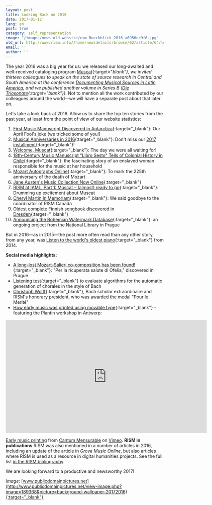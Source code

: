 ```yaml
---
layout: post
title: Looking Back on 2016
date: 2017-01-12
lang: en
post: true
category: self_representation
image: "/images/news-old-website/csm_Rueckblick_2016_a6956ec9f6.jpg"
old_url: http://www.rism.info//home/newsdetails/browse/62/article/64/looking-back-on-2016.html
email: ''
author: ''
---
```



The year 2016 was a big year for us: we released our long-awaited and well-received cataloging program [Muscat](/self_representation/2016/11/14/welcome-muscat.html){:target="_blank"}, we invited thirteen colleagues to speak on the state of source research in Central and South America at the conference [Documenting Musical Sources in Latin America](/publications/sources-in-latin-america-2016.html), and we published another volume in Series B ([_Die Triosonate_](/new_publications/2016/12/02/new-volume-in-series-b-published-trio-sonatas.html){:target="_blank"})_._ Not to mention all the work contributed by our colleagues around the world—we will have a separate post about that later on.

Let's take a look back at 2016. Allow us to share the top ten stories from the past year, at least from the point of view of our website statistics:

1. [First Music Manuscript Discovered in Antarctica](/rediscovered/2016/04/01/first-music-manuscript-discovered-in-antarctica.html){:target="_blank"}: Our April Fool's joke (we tricked some of you!)
2. [Musical Anniversaries in 2016](/self_representation/2016/01/04/musical-anniversaries-in-2016.html){:target="_blank"}: Don't miss our [2017 installment](/self_representation/2017/01/10/musical-anniversaries-in-2017.html){:target="_blank"}!
3. [Welcome, Muscat](/self_representation/2016/11/14/welcome-muscat.html){:target="_blank"}: The day we were all waiting for!
4. [18th-Century Music Manuscript "Libro Sesto" Tells of Colonial History in Chile](/press_reviews/2016/02/25/18thcentury-music-manuscript-libro-sesto-tells-of.html){:target="_blank"}: the fascinating story of an enslaved woman responsible for the music at her household
5. [Mozart Autographs Online](/library_stocks/2016/12/05/mozart-autographs-online.html){:target="_blank"}: To mark the 225th anniversary of the death of Mozart
6. [Jane Austen's Music Collection Now Online](/electronic_resources/2016/03/21/jane-austens-music-collection-now-online.html){:target="_blank"}
7. [RISM at IAML, Part 1: Muscat – (almost) ready to go](/self_representation/2016/07/21/rism-at-iaml-part-1-muscat--almost-ready-to-go.html){:target="_blank"}: Drumming up excitement about Muscat
8. [Cheryl Martin In Memoriam](/in_memoriam/2016/11/23/remembering-cheryl-martin.html){:target="_blank"}: We said goodbye to the coordinator of RISM Canada
9. [Oldest complete Finnish songbook discovered in Dresden](/rediscovered/2016/01/07/oldest-complete-finnish-songbook-discovered-in.html){:target="_blank"}
10. [Announcing the Bohemian Watermark Database](/electronic_resources/2016/02/22/announcing-the-bohemian-watermark-database.html){:target="_blank"}: an ongoing project from the National Library in Prague

But in 2016—as in 2015—the post more often read than any other story, from any year, was [Listen to the world's oldest piano](/rediscovered/2014/05/28/listen-to-the-worlds-oldest-piano.html){:target="_blank"} from 2014.

**Social media highlights:**

- [A long-lost Mozart-Salieri co-composition has been found!](https://www.facebook.com/RISM.info/posts/1097092090331634){:target="_blank"}: "Per la ricuperata salute di Ofelia," discovered in Prague
- [Listening test](https://www.facebook.com/RISM.info/posts/1339554582752049){:target="_blank"} to evaluate algorithms for the automatic generation of chorales in the style of Bach
- [Christoph Wolff](https://www.facebook.com/RISM.info/posts/1194654977242011){:target="_blank"}, Bach scholar extraordinaire and RISM's honorary president, who was awarded the medal "Pour le Merité"
- [How early music was printed using movable type](https://www.facebook.com/RISM.info/posts/1104831692891007){:target="_blank"} - featuring the Plantin workshop in Antwerp:
<iframe src="https://player.vimeo.com/video/101737669" width="640" height="360" frameborder="0" webkitallowfullscreen mozallowfullscreen allowfullscreen></iframe>

[Early music printing](https://vimeo.com/101737669) from [Cantum Mensurable](https://vimeo.com/luiscfhenriques) on [Vimeo](https://vimeo.com).
**RISM in publications**
RISM was also mentioned in a number of articles in 2016, including an update of the article in _Grove Music Online_, but also articles where RISM is used as a resource in digital humanities projects. See the full list [in the RISM bibliography](/publications/bibliography.html#c2606).



We are looking forward to a productive and newsworthy 2017!

_Image_: [www.publicdomainpictures.net](http://www.publicdomainpictures.net/view-image.php?image=189368&picture=background-wallpaper-20172016){:target="_blank"}




